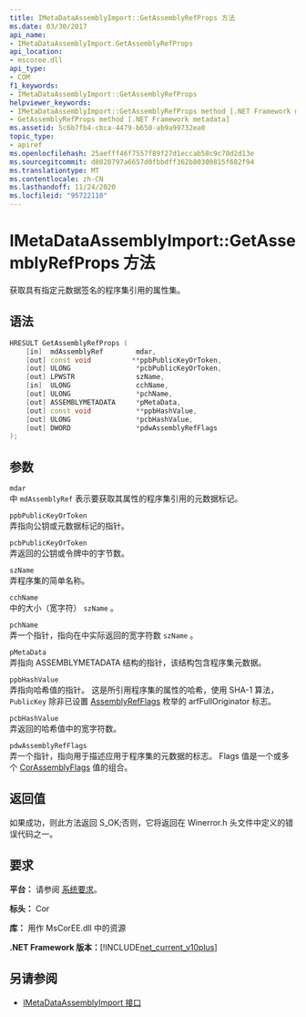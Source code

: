 ```yaml
---
title: IMetaDataAssemblyImport::GetAssemblyRefProps 方法
ms.date: 03/30/2017
api_name:
- IMetaDataAssemblyImport.GetAssemblyRefProps
api_location:
- mscoree.dll
api_type:
- COM
f1_keywords:
- IMetaDataAssemblyImport::GetAssemblyRefProps
helpviewer_keywords:
- IMetaDataAssemblyImport::GetAssemblyRefProps method [.NET Framework metadata]
- GetAssemblyRefProps method [.NET Framework metadata]
ms.assetid: 5c6b7fb4-cbca-4479-b650-ab9a99732ea0
topic_type:
- apiref
ms.openlocfilehash: 25aefff46f7557f89f27d1eccab58c9c70d2d13e
ms.sourcegitcommit: d8020797a6657d0fbbdff362b80300815f682f94
ms.translationtype: MT
ms.contentlocale: zh-CN
ms.lasthandoff: 11/24/2020
ms.locfileid: "95722110"
---
```

# <a name="imetadataassemblyimportgetassemblyrefprops-method"></a>IMetaDataAssemblyImport::GetAssemblyRefProps 方法

获取具有指定元数据签名的程序集引用的属性集。  
  
## <a name="syntax"></a>语法  
  
```cpp  
HRESULT GetAssemblyRefProps (  
    [in]  mdAssemblyRef        mdar,
    [out] const void          **ppbPublicKeyOrToken,
    [out] ULONG                *pcbPublicKeyOrToken,
    [out] LPWSTR               szName,
    [in]  ULONG                cchName,
    [out] ULONG                *pchName,
    [out] ASSEMBLYMETADATA     *pMetaData,
    [out] const void           **ppbHashValue,
    [out] ULONG                *pcbHashValue,
    [out] DWORD                *pdwAssemblyRefFlags  
);  
```  
  
## <a name="parameters"></a>参数  

 `mdar`  
 中 `mdAssemblyRef` 表示要获取其属性的程序集引用的元数据标记。  
  
 `ppbPublicKeyOrToken`  
 弄指向公钥或元数据标记的指针。  
  
 `pcbPublicKeyOrToken`  
 弄返回的公钥或令牌中的字节数。  
  
 `szName`  
 弄程序集的简单名称。  
  
 `cchName`  
 中的大小（宽字符） `szName` 。  
  
 `pchName`  
 弄一个指针，指向在中实际返回的宽字符数 `szName` 。  
  
 `pMetaData`  
 弄指向 ASSEMBLYMETADATA 结构的指针，该结构包含程序集元数据。  
  
 `ppbHashValue`  
 弄指向哈希值的指针。 这是所引用程序集的属性的哈希，使用 SHA-1 算法， `PublicKey` 除非已设置 [AssemblyRefFlags](assemblyrefflags-enumeration.md) 枚举的 arfFullOriginator 标志。  
  
 `pcbHashValue`  
 弄返回的哈希值中的宽字符数。  
  
 `pdwAssemblyRefFlags`  
 弄一个指针，指向用于描述应用于程序集的元数据的标志。 Flags 值是一个或多个 [CorAssemblyFlags](corassemblyflags-enumeration.md) 值的组合。  
  
## <a name="return-value"></a>返回值  

 如果成功，则此方法返回 S_OK;否则，它将返回在 Winerror.h 头文件中定义的错误代码之一。  
  
## <a name="requirements"></a>要求  

 **平台：** 请参阅 [系统要求](../../get-started/system-requirements.md)。  
  
 **标头：** Cor  
  
 **库：** 用作 MsCorEE.dll 中的资源  
  
 **.NET Framework 版本：**[!INCLUDE[net_current_v10plus](../../../../includes/net-current-v10plus-md.md)]  
  
## <a name="see-also"></a>另请参阅

- [IMetaDataAssemblyImport 接口](imetadataassemblyimport-interface.md)
